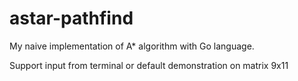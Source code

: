 # astar-pathfind


My naive implementation of A* algorithm with Go language.

Support input from terminal or default demonstration on matrix 9x11

